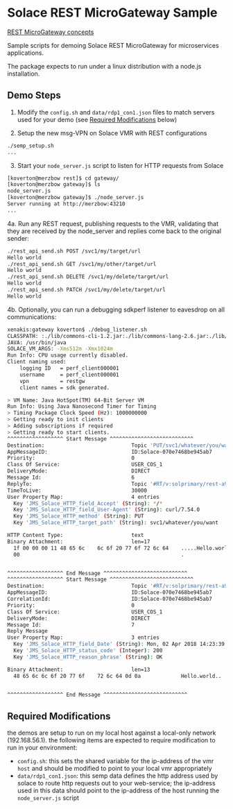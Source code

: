 # Solace REST MicroGateway Sample

[REST MicroGateway concepts](https://docs.solace.com/Features/REST-Gateway-Concepts/REST-Gateway-Concepts.htm)

Sample scripts for demoing Solace REST MicroGateway for microservices applications.

The package expects to run under a linux distribution with a node.js installation.

## Demo Steps

1. Modify the `config.sh` and `data/rdp1_con1.json` files to match servers
used for your demo (see [Required Modifications](#Required-Modifications) below)

2. Setup the new msg-VPN on Solace VMR with REST configurations

```bash
./semp_setup.sh
...
```

3. Start your `node_server.js` script to listen for HTTP requests from Solace

```bash
[koverton@merzbow rest]$ cd gateway/
[koverton@merzbow gateway]$ ls
node_server.js
[koverton@merzbow gateway]$ ./node_server.js
Server running at http://merzbow:43210
...
```

4a. Run any REST request, publishing requests to the VMR, validating that
they are received by the node_server and replies come back to the original sender:

```bash
./rest_api_send.sh POST /svc1/my/target/url
Hello world
./rest_api_send.sh GET /svc1/my/other/target/url
Hello world
./rest_api_send.sh DELETE /svc1/my/delete/target/url
Hello world
./rest_api_send.sh PATCH /svc1/my/delete/target/url
Hello world
```

4b. Optionally, you can run a debugging sdkperf listener to eavesdrop on
all communications:

```bash
xenakis:gateway koverton$ ./debug_listener.sh
CLASSPATH: :./lib/commons-cli-1.2.jar:./lib/commons-lang-2.6.jar:./lib/commons-logging-1.1.3.jar:./lib/geronimo-jms_1.1_spec-1.1.1.jar:./lib/sol-common-7.2.2.100.jar:./lib/sol-jcsmp-7.2.2.100.jar:./lib/sol-jms-7.2.2.100.jar:./lib/sol-sdkperf-7.2.2.29.jar:./lib/sol-sdkperf-jcsmp-7.2.2.29.jar:./lib/sol-sdkperf-jms-7.2.2.29.jar:./lib/thirdparty/*.jar:./lib/optional/log4j.jar:./lib/optional/
JAVA: /usr/bin/java
SOLACE_VM_ARGS: -Xms512m -Xmx1024m
Run Info: CPU usage currently disabled.
Client naming used:
	logging ID   = perf_client000001
	username     = perf_client000001
	vpn          = restgw
	client names = sdk generated.

> VM Name: Java HotSpot(TM) 64-Bit Server VM
Run Info: Using Java Nanosecond Timer for Timing
> Timing Package Clock Speed (Hz): 1000000000
> Getting ready to init clients
> Adding subscriptions if required
> Getting ready to start clients.
^^^^^^^^^^^^^^^^^^ Start Message ^^^^^^^^^^^^^^^^^^^^^^^^^^^
Destination:                            Topic 'PUT/svc1/whatever/you/want'
AppMessageID:                           ID:Solace-070e7468be945ab7
Priority:                               0
Class Of Service:                       USER_COS_1
DeliveryMode:                           DIRECT
Message Id:                             6
ReplyTo:                                Topic '#RT/v:solprimary/rest-a9dd0f7cb8b1da53/PUT/svc1/whatever/you/want'
TimeToLive:                             30000
User Property Map:                      4 entries
  Key 'JMS_Solace_HTTP_field_Accept' (String): */*
  Key 'JMS_Solace_HTTP_field_User-Agent' (String): curl/7.54.0
  Key 'JMS_Solace_HTTP_method' (String): PUT
  Key 'JMS_Solace_HTTP_target_path' (String): svc1/whatever/you/want

HTTP Content Type:                      text
Binary Attachment:                      len=17
  1f 00 00 00 11 48 65 6c    6c 6f 20 77 6f 72 6c 64    .....Hello.world
  00                                                    .


^^^^^^^^^^^^^^^^^^ End Message ^^^^^^^^^^^^^^^^^^^^^^^^^^^
^^^^^^^^^^^^^^^^^^ Start Message ^^^^^^^^^^^^^^^^^^^^^^^^^^^
Destination:                            Topic '#RT/v:solprimary/rest-a9dd0f7cb8b1da53/PUT/svc1/whatever/you/want'
AppMessageID:                           ID:Solace-070e7468be945ab7
CorrelationId:                          ID:Solace-070e7468be945ab7
Priority:                               0
Class Of Service:                       USER_COS_1
DeliveryMode:                           DIRECT
Message Id:                             7
Reply Message
User Property Map:                      3 entries
  Key 'JMS_Solace_HTTP_field_Date' (String): Mon, 02 Apr 2018 14:23:39 GMT
  Key 'JMS_Solace_HTTP_status_code' (Integer): 200
  Key 'JMS_Solace_HTTP_reason_phrase' (String): OK

Binary Attachment:                      len=13
  48 65 6c 6c 6f 20 77 6f    72 6c 64 0d 0a             Hello.world..


^^^^^^^^^^^^^^^^^^ End Message ^^^^^^^^^^^^^^^^^^^^^^^^^^^
```

## Required Modifications

the demos are setup to run on my local host against a local-only network
(192.168.56.1).
the following items are expected to require modification to run in your
environment:

* `config.sh`: this sets the shared variable for the ip-address of the
vmr `host` and should be modified to point to your local vmr appropriately
* `data/rdp1_con1.json`: this semp data defines the http address used
by solace to route http requests out to your web-service; the ip-address
used in this data should point to the ip-address of the host running the
`node_server.js` script


